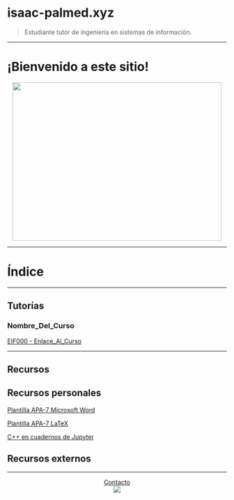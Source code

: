 # isaac-palmed.xyz

> Estudiante tutor de ingeniería en sistemas de información.

***

# ¡Bienvenido a este sitio!

<center><img src="https://media.giphy.com/media/Vj3hfUSFu13HXTrI0o/giphy.gif" width="480" height="364" /></center> 

***

# Índice

***

## Tutorías

### Nombre_Del_Curso

[EIF000 - Enlace_Al_Curso](eif202/portadaeif202.md)

<!---
***

## Enlaces cerrados

[EIF202 - Soporte técnico](eif202/portadaeif202.md)

[EIF203 - Estructuras discretas](eif203/portadaeif203.md)

-->

***
## Recursos

## Recursos personales

[Plantilla APA-7 Microsoft Word](recursos/plantillaword.md)

[Plantilla APA-7 LaTeX](recursos/plantillalatex.md)

[C++ en cuadernos de Jupyter](jupytercpp/plantillalatex.md)

## Recursos externos


***

<center>  <a href="https://isaac-palmed.xyz/contacto.html">Contacto</a> </center>

<!---
<center><sub><sup>Esta página web fue creada con fines académicos, y de acceso personal. De ninguna manera representa o vincula oficialmente a alguna institución.</sup></sub></center>

<center><sub><sup>Su dominio es financiado, y es propiedad del autor, por lo que los contenidos publicados se distribuyen bajo las licencias que este determine, y se respetan los derechos de los autores originales.</sup></sub></center>

<center><sub><sup>En caso contrario de ser especificado, el contenido publicado no necesariamente tiene validez académica, y el autor no se hace responsable en ningún caso del uso que se le dé.</sup></sub></center>

<center><sub><sup>Al usar, copiar o distribuir este proyecto o sus contenidos, usted acepta los términos anteriormente expuestos.</sup></sub></center>
-->

<center> <img src="https://img.shields.io/badge/License-CC\_BY--SA\_4.0-lightgrey.svg"> </center> 